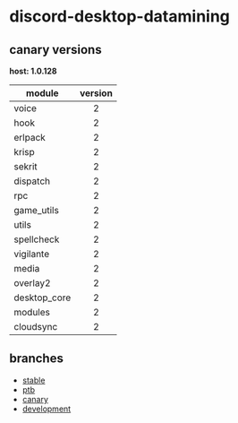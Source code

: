 # discord-desktop-datamining

## canary versions

**host: 1.0.128**

| module | version |
| ------ | :-----: |
| voice | 2 |
| hook | 2 |
| erlpack | 2 |
| krisp | 2 |
| sekrit | 2 |
| dispatch | 2 |
| rpc | 2 |
| game_utils | 2 |
| utils | 2 |
| spellcheck | 2 |
| vigilante | 2 |
| media | 2 |
| overlay2 | 2 |
| desktop_core | 2 |
| modules | 2 |
| cloudsync | 2 |

## branches

- [stable](https://github.com/OpenAsar/discord-desktop-datamining/tree/stable)
- [ptb](https://github.com/OpenAsar/discord-desktop-datamining/tree/ptb)
- [canary](https://github.com/OpenAsar/discord-desktop-datamining/tree/canary)
- [development](https://github.com/OpenAsar/discord-desktop-datamining/tree/development)